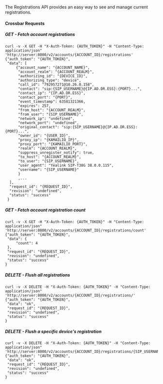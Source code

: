 

The Registrations API provides an easy way to see and manage current registrations.

#### Crossbar Requests

##### _GET_ - Fetch account registrations

    curl -v -X GET -H "X-Auth-Token: {AUTH_TOKEN}" -H "Content-Type: application/json" 'http://server:8000/v2/accounts/{ACCOUNT_ID}/registrations'
    {"auth_token": "{AUTH_TOKEN}",
     "data": [
         {"account_name": "{ACCOUNT_NAME}",
          "account_realm": "{ACCOUNT_REALM}",
          "authorizing_id": "{DEVICE_ID}",
          "authorizing_type": "device",
          "call_id": "792957271@10.26.0.158",
          "contact": "sip:{SIP_USERNAME}@{IP.AD.DR.ESS}:{PORT}...",
          "contact_ip": "{IP.AD.DR.ESS}",
          "contact_port": "{PORT}",
          "event_timestamp": 63581321366,
          "expires": 257,
          "from_host": "{ACCOUNT_REALM}",
          "from_user": "{SIP_USERNAME}",
          "network_ip": "undefined",
          "network_port": "undefined",
          "original_contact": "sip:{SIP_USERNAME}@{IP.AD.DR.ESS}:{PORT}...",
          "owner_id": "{USER_ID}",
          "proxy_ip": "{KAMAILIO_IP}",
          "proxy_port": "{KAMAILIO_PORT}",
          "realm": "{ACCOUNT_REALM}",
          "suppress_unregister_notify": true,
          "to_host": "{ACCOUNT_REALM}",
          "to_user": "{SIP_USERNAME}",
          "user_agent": "Yealink SIP-T38G 38.0.0.115",
          "username": "{SIP_USERNAME}"
          }
          ,...
      ],
      "request_id": "{REQUEST_ID}",
      "revision": "undefined",
      "status": "success"
     }

##### _GET_ - Fetch account registration count

    curl -v -X GET -H "X-Auth-Token: {AUTH_TOKEN}" -H "Content-Type: application/json" 'http://server:8000/v2/accounts/{ACCOUNT_ID}/registrations/count'
    {"auth_token": "{AUTH_TOKEN}",
     "data": {
         "count": 4
     },
     "request_id": "{REQUEST_ID}",
     "revision": "undefined",
     "status": "success"
    }

##### _DELETE_ - Flush all registrations

    curl -v -X DELETE -H "X-Auth-Token: {AUTH_TOKEN}" -H "Content-Type: application/json" 'http://server:8000/v2/accounts/{ACCOUNT_ID}/registrations/'
    {"auth_token": "{AUTH_TOKEN}",
     "data": "ok",
     "request_id": "{REQUEST_ID}",
     "revision": "undefined",
     "status": "success"
    }

##### _DELETE_ - Flush a specific device's registration

    curl -v -X DELETE -H "X-Auth-Token: {AUTH_TOKEN}" -H "Content-Type: application/json" 'http://server:8000/v2/accounts/{ACCOUNT_ID}/registrations/{SIP_USERNAME}'
    {"auth_token": "{AUTH_TOKEN}",
     "data": "ok",
     "request_id": "{REQUEST_ID}",
     "revision": "undefined",
     "status": "success"
    }
